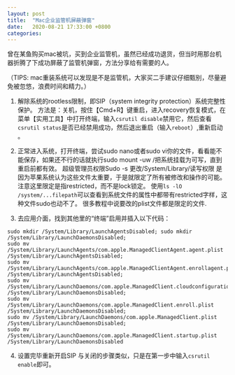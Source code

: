 ```yaml
---
layout: post
title:  "Mac企业监管机屏蔽弹窗"
date:   2020-08-21 17:33:00 +0800
categories: 
---
```


曾在某鱼购买mac被坑，买到企业监管机，虽然已经成功退货，但当时用那台机器折腾了下成功屏蔽了监管机弹窗，方法分享给有需要的人。

（TIPS: mac重装系统可以发现是不是监管机，大家买二手建议仔细甄别，尽量避免被忽悠，浪费时间和精力。）

1. 解除系统的rootless限制，即SIP（system integrity protection）系统完整性保护。
方法是：关机，按住【Cmd+R】键重启，进入recovery恢复模式，在菜单【实用工具】中打开终端，输入`csrutil disable`禁用它，然后查看`csrutil status`是否已经禁用成功，然后退出重启（输入`reboot`）,重新启动 。

2. 正常进入系统，打开终端，尝试sudo nano或者sudo vi你的文件，看看能不能保存，如果还不行的话就执行sudo mount -uw /把系统挂载为可写，直到重启前都有效。
超级管理员权限Sudo -s
更改/System/Library/读写权限
是因为苹果系统认为这些文件太重要，于是就限定了所有被修改和操作的可能。注意这里限定是指restricted，而不是lock锁定。
使用`ls -lO /system/...filepath`可以查看到系统文件的属性中都带有restricted字样，这种文件sudo也动不了。
很多教程中说要改的plist文件都是限定的文件.

3. 去应用介面，找到其他里的“终端”启用并插入以下代码：

```
sudo mkdir /System/Library/LaunchAgentsDisabled; sudo mkdir /System/Library/LaunchDaemonsDisabled; 
sudo mv /System/Library/LaunchAgents/com.apple.ManagedClientAgent.agent.plist /System/Library/LaunchAgentsDisabled; 
sudo mv /System/Library/LaunchAgents/com.apple.ManagedClientAgent.enrollagent.plist /System/Library/LaunchAgentsDisabled; 
sudo mv /System/Library/LaunchDaemons/com.apple.ManagedClient.cloudconfigurationd.plist /System/Library/LaunchDaemonsDisabled; 
sudo mv /System/Library/LaunchDaemons/com.apple.ManagedClient.enroll.plist /System/Library/LaunchDaemonsDisabled; 
sudo mv /System/Library/LaunchDaemons/com.apple.ManagedClient.plist /System/Library/LaunchDaemonsDisabled; 
sudo mv /System/Library/LaunchDaemons/com.apple.ManagedClient.startup.plist /System/Library/LaunchDaemonsDisabled
```

4. 设置完毕重新开启SIP
与关闭的步骤类似，只是在第一步中输入`csrutil enable`即可。